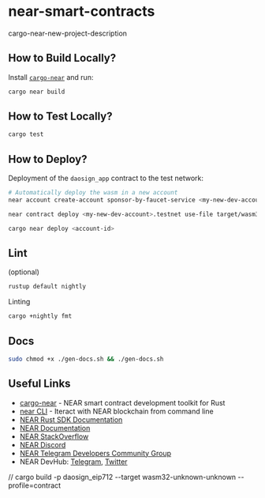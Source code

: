 # near-smart-contracts

cargo-near-new-project-description

## How to Build Locally?

Install [`cargo-near`](https://github.com/near/cargo-near) and run:

```bash
cargo near build
```

## How to Test Locally?

```bash
cargo test
```

## How to Deploy?

Deployment of the `daosign_app` contract to the test network:

```bash
# Automatically deploy the wasm in a new account
near account create-account sponsor-by-faucet-service <my-new-dev-account>.testnet autogenerate-new-keypair save-to-keychain network-config testnet create

near contract deploy <my-new-dev-account>.testnet use-file target/wasm32-unknown-unknown/release/daosign_app.wasm without-init-call network-config testnet sign-with-keychain
```

```bash
cargo near deploy <account-id>
```

## Lint

(optional)

```bash
rustup default nightly
```

Linting
```bash
cargo +nightly fmt
```

## Docs

```bash
sudo chmod +x ./gen-docs.sh && ./gen-docs.sh
```

## Useful Links

- [cargo-near](https://github.com/near/cargo-near) - NEAR smart contract development toolkit for Rust
- [near CLI](https://near.cli.rs) - Iteract with NEAR blockchain from command line
- [NEAR Rust SDK Documentation](https://docs.near.org/sdk/rust/introduction)
- [NEAR Documentation](https://docs.near.org)
- [NEAR StackOverflow](https://stackoverflow.com/questions/tagged/nearprotocol)
- [NEAR Discord](https://near.chat)
- [NEAR Telegram Developers Community Group](https://t.me/neardev)
- NEAR DevHub: [Telegram](https://t.me/neardevhub), [Twitter](https://twitter.com/neardevhub)



// cargo build -p daosign_eip712 --target wasm32-unknown-unknown --profile=contract